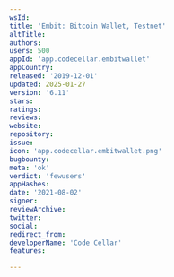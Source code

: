 ```yaml
---
wsId: 
title: 'Embit: Bitcoin Wallet, Testnet'
altTitle: 
authors: 
users: 500
appId: 'app.codecellar.embitwallet'
appCountry: 
released: '2019-12-01'
updated: 2025-01-27
version: '6.11'
stars: 
ratings: 
reviews: 
website: 
repository: 
issue: 
icon: 'app.codecellar.embitwallet.png'
bugbounty: 
meta: 'ok'
verdict: 'fewusers'
appHashes: 
date: '2021-08-02'
signer: 
reviewArchive: 
twitter: 
social: 
redirect_from: 
developerName: 'Code Cellar'
features: 

---
```


